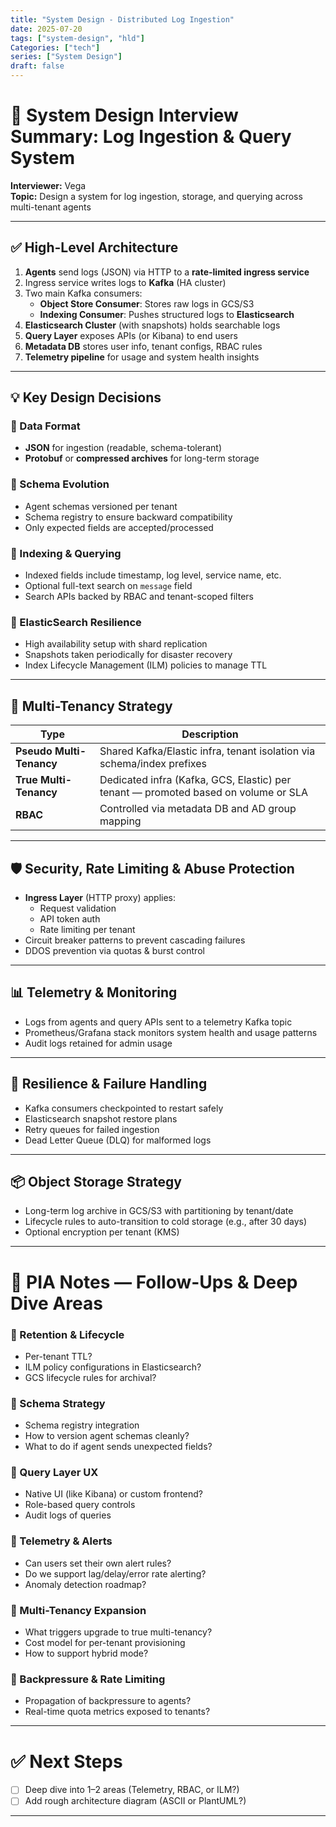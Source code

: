 ```yaml
---
title: "System Design - Distributed Log Ingestion"
date: 2025-07-20
tags: ["system-design", "hld"]
Categories: ["tech"]
series: ["System Design"]
draft: false
---
```



# 🧠 System Design Interview Summary: Log Ingestion & Query System
 
**Interviewer:** Vega  
**Topic:** Design a system for log ingestion, storage, and querying across multi-tenant agents

---

## ✅ High-Level Architecture

1. **Agents** send logs (JSON) via HTTP to a **rate-limited ingress service**
2. Ingress service writes logs to **Kafka** (HA cluster)
3. Two main Kafka consumers:
   - **Object Store Consumer**: Stores raw logs in GCS/S3
   - **Indexing Consumer**: Pushes structured logs to **Elasticsearch**
4. **Elasticsearch Cluster** (with snapshots) holds searchable logs
5. **Query Layer** exposes APIs (or Kibana) to end users
6. **Metadata DB** stores user info, tenant configs, RBAC rules
7. **Telemetry pipeline** for usage and system health insights

---

## 💡 Key Design Decisions

### 🔹 Data Format
- **JSON** for ingestion (readable, schema-tolerant)
- **Protobuf** or **compressed archives** for long-term storage

### 🔹 Schema Evolution
- Agent schemas versioned per tenant
- Schema registry to ensure backward compatibility
- Only expected fields are accepted/processed

### 🔹 Indexing & Querying
- Indexed fields include timestamp, log level, service name, etc.
- Optional full-text search on `message` field
- Search APIs backed by RBAC and tenant-scoped filters

### 🔹 ElasticSearch Resilience
- High availability setup with shard replication
- Snapshots taken periodically for disaster recovery
- Index Lifecycle Management (ILM) policies to manage TTL

---

## 🏢 Multi-Tenancy Strategy

| Type | Description |
|------|-------------|
| **Pseudo Multi-Tenancy** | Shared Kafka/Elastic infra, tenant isolation via schema/index prefixes |
| **True Multi-Tenancy** | Dedicated infra (Kafka, GCS, Elastic) per tenant — promoted based on volume or SLA |
| **RBAC** | Controlled via metadata DB and AD group mapping |

---

## 🛡️ Security, Rate Limiting & Abuse Protection

- **Ingress Layer** (HTTP proxy) applies:
  - Request validation
  - API token auth
  - Rate limiting per tenant
- Circuit breaker patterns to prevent cascading failures
- DDOS prevention via quotas & burst control

---

## 📊 Telemetry & Monitoring

- Logs from agents and query APIs sent to a telemetry Kafka topic
- Prometheus/Grafana stack monitors system health and usage patterns
- Audit logs retained for admin usage

---

## 🔁 Resilience & Failure Handling

- Kafka consumers checkpointed to restart safely
- Elasticsearch snapshot restore plans
- Retry queues for failed ingestion
- Dead Letter Queue (DLQ) for malformed logs

---

## 📦 Object Storage Strategy

- Long-term log archive in GCS/S3 with partitioning by tenant/date
- Lifecycle rules to auto-transition to cold storage (e.g., after 30 days)
- Optional encryption per tenant (KMS)

---

# 📌 PIA Notes — Follow-Ups & Deep Dive Areas

### 🔸 Retention & Lifecycle
- Per-tenant TTL?
- ILM policy configurations in Elasticsearch?
- GCS lifecycle rules for archival?

### 🔸 Schema Strategy
- Schema registry integration
- How to version agent schemas cleanly?
- What to do if agent sends unexpected fields?

### 🔸 Query Layer UX
- Native UI (like Kibana) or custom frontend?
- Role-based query controls
- Audit logs of queries

### 🔸 Telemetry & Alerts
- Can users set their own alert rules?
- Do we support lag/delay/error rate alerting?
- Anomaly detection roadmap?

### 🔸 Multi-Tenancy Expansion
- What triggers upgrade to true multi-tenancy?
- Cost model for per-tenant provisioning
- How to support hybrid mode?

### 🔸 Backpressure & Rate Limiting
- Propagation of backpressure to agents?
- Real-time quota metrics exposed to tenants?

---

# ✅ Next Steps

- [ ] Deep dive into 1–2 areas (Telemetry, RBAC, or ILM?)
- [ ] Add rough architecture diagram (ASCII or PlantUML?)

---